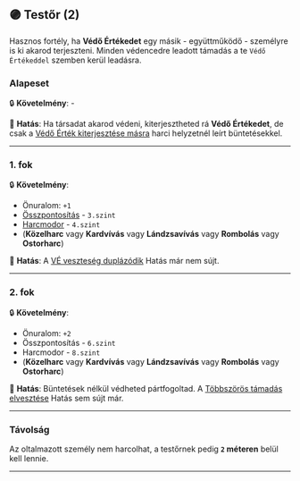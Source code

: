 ## 🟣 Testőr (2)

Hasznos fortély, ha **Védő Értékedet** egy másik - együttműködő - személyre is ki akarod terjeszteni. Minden védencedre leadott támadás a te `Védő Értékeddel` szemben kerül leadásra.

### Alapeset

🔒 **Követelmény**: -

🌟 **Hatás**: Ha társadat akarod védeni, kiterjesztheted rá **Védő Értékedet**, de csak a [Védő Érték kiterjesztése másra](../065_01_harci_helyzetek.md#v%C3%A9d%C5%91-%C3%A9rt%C3%A9k-kiterjeszt%C3%A9se-m%C3%A1sra) harci helyzetnél leírt büntetésekkel.

---
### 1. fok

🔒 **Követelmény**:
- Önuralom: `+1`
- [Összpontosítás](../kepzettsegek.primer.misztikus/osszpontositas.md) - `3.szint`
- [Harcmodor](../kepzettsegek.primer.harci/harcmodor.md) - `4.szint`
- (**Közelharc** vagy **Kardvívás** vagy **Lándzsavívás** vagy **Rombolás** vagy **Ostorharc**)

🌟 **Hatás**: A [VÉ veszteség duplázódik](../081_hatasok.md#-v%C3%A9-vesztes%C3%A9g-dupl%C3%A1z%C3%B3dik) Hatás már nem sújt.

---
### 2. fok

🔒 **Követelmény**:
- Önuralom: `+2`
- Összpontosítás - `6.szint`
- Harcmodor - `8.szint`
- (**Közelharc** vagy **Kardvívás** vagy **Lándzsavívás** vagy **Rombolás** vagy **Ostorharc**)

🌟 **Hatás**: Büntetések nélkül védheted pártfogoltad. A [Többszörös támadás elvesztése](../081_hatasok.md#-t%C3%B6bbsz%C3%B6r%C3%B6s-t%C3%A1mad%C3%A1s-elveszt%C3%A9se) Hatás sem sújt már.

---
### Távolság

Az oltalmazott személy nem harcolhat, a testőrnek pedig **`2` méteren** belül kell lennie.

---
